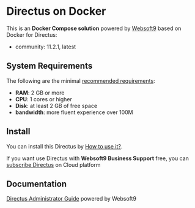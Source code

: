 # Directus on Docker  

This is an **Docker Compose solution** powered by [Websoft9](https://www.websoft9.com) based on Docker for Directus:


 - community:  11.2.1, latest


## System Requirements

The following are the minimal [recommended requirements](https://docs.directus.io/getting-started/installation):

* **RAM**: 2 GB or more
* **CPU**: 1 cores or higher
* **Disk**: at least 2 GB of free space
* **bandwidth**: more fluent experience over 100M  

## Install

You can install this Directus by [How to use it?](https://github.com/Websoft9/docker-library#how-to-use-it).   

If you want use Directus with **Websoft9 Business Support** free, you can [subscribe Directus](https://www.websoft9.com/apps) on Cloud platform

## Documentation

[Directus Administrator Guide](https://support.websoft9.com/docs/directus) powered by Websoft9